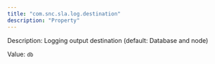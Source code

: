 ```yaml
---
title: "com.snc.sla.log.destination"
description: "Property"
---
```


Description: Logging output destination (default: Database and node)

Value: `db`